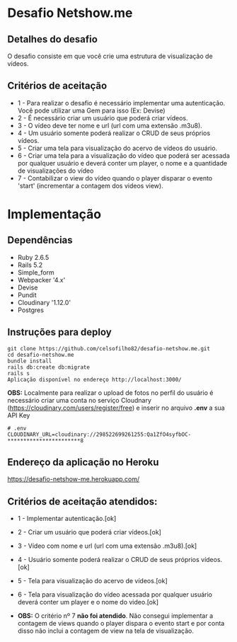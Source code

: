 # Desafio Netshow.me

## Detalhes do desafio

O desafio consiste em que você crie uma estrutura de visualização de vídeos.

## Critérios de aceitação

+ 1 - Para realizar o desafio é necessário implementar uma autenticação. Você pode utilizar uma Gem para isso (Ex: Devise)
+ 2 - É necessário criar um usuário que poderá criar vídeos.
+ 3 - O vídeo deve ter nome e url (url com uma extensão .m3u8).
+ 4 - Um usuário somente poderá realizar o CRUD de seus próprios vídeos.
+ 5 - Criar uma tela para visualização do acervo de vídeos do usuário.
+ 6 - Criar uma tela para a visualização do vídeo que poderá ser acessada por qualquer usuário e deverá conter um player, o nome e a quantidade de visualizações do vídeo
+ 7 - Contabilizar o view do vídeo quando o player disparar o evento 'start' (incrementar a contagem dos videos view).

# Implementação

## Dependências

+ Ruby 2.6.5
+ Rails 5.2
+ Simple_form
+ Webpacker '4.x'
+ Devise
+ Pundit
+ Cloudinary '1.12.0'
+ Postgres

## Instruções para deploy

```
git clone https://github.com/celsofilho82/desafio-netshow.me.git
cd desafio-netshow.me
bundle install
rails db:create db:migrate
rails s
Aplicação disponível no endereço http://localhost:3000/

```
**OBS:** Localmente para realizar o upload de fotos no perfil do usuário é necessário criar uma conta no serviço Cloudnary (https://cloudinary.com/users/register/free) e inserir no arquivo **.env** a sua API Key

```
# .env
CLOUDINARY_URL=cloudinary://298522699261255:Qa1ZfO4syfbOC-***********************8

```

## Endereço da aplicação no Heroku

https://desafio-netshow-me.herokuapp.com/

## Critérios de aceitação atendidos:

+ 1 - Implementar autenticação.[ok]
+ 2 - Criar um usuário que poderá criar vídeos.[ok]
+ 3 - Vídeo com nome e url (url com uma extensão .m3u8).[ok]
+ 4 - Usuário somente poderá realizar o CRUD de seus próprios vídeos.[ok]
+ 5 - Tela para visualização do acervo de vídeos.[ok]
+ 6 - Tela para visualização do vídeo acessada por qualquer usuário deverá conter um player e o nome do video.[ok]

+ **OBS:** O critério nº 7 **não foi atendido**. Não consegui implementar a contagem de views quando o player dispara o evento start e por conta disso não inclui a contagem de view na tela de visualização.
